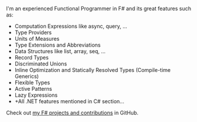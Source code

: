 I'm an experienced Functional Programmer in F# and its great features such as:

- Computation Expressions like async, query, ...
- Type Providers
- Units of Measures
- Type Extensions and Abbreviations
- Data Structures like list, array, seq, ...
- Record Types
- Discriminated Unions
- Inline Optimization and Statically Resolved Types (Compile-time Generics)
- Flexible Types
- Active Patterns
- Lazy Expressions
- +All .NET features mentioned in C# section...

Check out [my F# projects and contributions](https://github.com/0xaryan?utf8=%E2%9C%93&tab=repositories&q=&type=&language=f%23) in GitHub.
